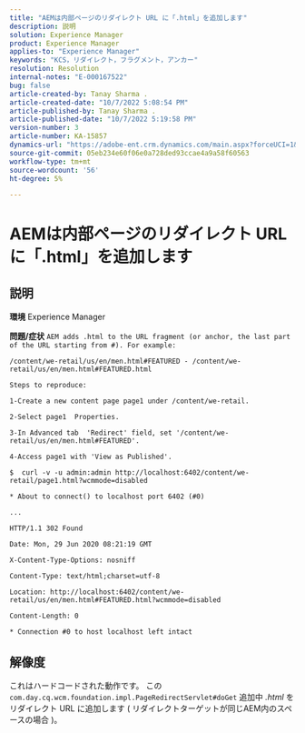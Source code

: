 ```yaml
---
title: "AEMは内部ページのリダイレクト URL に「.html」を追加します"
description: 説明
solution: Experience Manager
product: Experience Manager
applies-to: "Experience Manager"
keywords: "KCS，リダイレクト，フラグメント，アンカー"
resolution: Resolution
internal-notes: "E-000167522"
bug: false
article-created-by: Tanay Sharma .
article-created-date: "10/7/2022 5:08:54 PM"
article-published-by: Tanay Sharma .
article-published-date: "10/7/2022 5:19:58 PM"
version-number: 3
article-number: KA-15857
dynamics-url: "https://adobe-ent.crm.dynamics.com/main.aspx?forceUCI=1&pagetype=entityrecord&etn=knowledgearticle&id=fcc1d6b3-6246-ed11-bba2-0022480868ff"
source-git-commit: 05eb234e60f06e0a728ded93ccae4a9a58f60563
workflow-type: tm+mt
source-wordcount: '56'
ht-degree: 5%

---
```


# AEMは内部ページのリダイレクト URL に「.html」を追加します

## 説明


<b>環境</b>
Experience Manager

<b>問題/症状</b>
`AEM adds .html to the URL fragment (or anchor, the last part of the URL starting from #). For example:`


```
/content/we-retail/us/en/men.html#FEATURED - /content/we-retail/us/en/men.html#FEATURED.html

Steps to reproduce:
```



```
1-Create a new content page page1 under /content/we-retail.
```



```
2-Select page1  Properties.
```



```
3-In Advanced tab  'Redirect' field, set '/content/we-retail/us/en/men.html#FEATURED'.
```



```
4-Access page1 with 'View as Published'.
```



```
$  curl -v -u admin:admin http://localhost:6402/content/we-retail/page1.html?wcmmode=disabled
```



```
* About to connect() to localhost port 6402 (#0)
```



```
...
```



```
HTTP/1.1 302 Found
```



```
Date: Mon, 29 Jun 2020 08:21:19 GMT
```



```
X-Content-Type-Options: nosniff
```



```
Content-Type: text/html;charset=utf-8
```



```
Location: http://localhost:6402/content/we-retail/us/en/men.html#FEATURED.html?wcmmode=disabled
```



```
Content-Length: 0
```



```
* Connection #0 to host localhost left intact
```



## 解像度


これはハードコードされた動作です。 この `com.day.cq.wcm.foundation.impl.PageRedirectServlet#doGet` 追加中 *.html* をリダイレクト URL に追加します ( リダイレクトターゲットが同じAEM内のスペースの場合 )。
